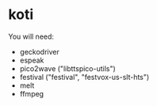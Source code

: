 # koti

You will need:

* geckodriver
* espeak
* pico2wave ("libttspico-utils")
* festival ("festival", "festvox-us-slt-hts")
* melt
* ffmpeg
